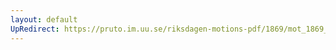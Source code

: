 ```yaml
---
layout: default
UpRedirect: https://pruto.im.uu.se/riksdagen-motions-pdf/1869/mot_1869__ak__336.pdf
---
```

